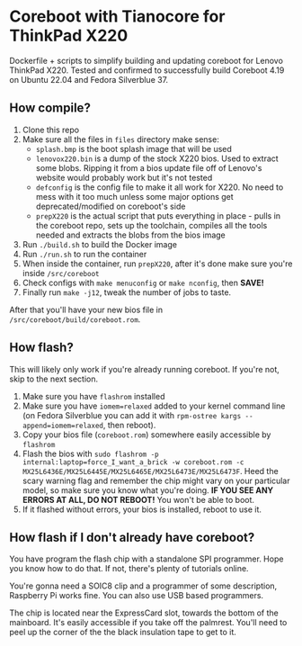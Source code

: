 # Coreboot with Tianocore for ThinkPad X220
Dockerfile + scripts to simplify building and updating coreboot for Lenovo ThinkPad X220. Tested and confirmed to successfully build Coreboot 4.19 on Ubuntu 22.04 and Fedora Silverblue 37.

## How compile?

1. Clone this repo
2. Make sure all the files in ```files``` directory make sense:
	- ```splash.bmp``` is the boot splash image that will be used
	- ```lenovox220.bin``` is a dump of the stock X220 bios. Used to extract some blobs. Ripping it from a bios update file off of Lenovo's website would probably work but it's not tested
	- ```defconfig``` is the config file to make it all work for X220. No need to mess with it too much unless some major options get deprecated/modified on coreboot's side
	- ```prepX220``` is the actual script that puts everything in place - pulls in the coreboot repo, sets up the toolchain, compiles all the tools needed and extracts the blobs from the bios image
3. Run ```./build.sh``` to build the Docker image
4. Run ```./run.sh``` to run the container
5. When inside the container, run ```prepX220```, after it's done make sure you're inside ```/src/coreboot```
6. Check configs with ```make menuconfig``` or ```make nconfig```, then **SAVE!**
7. Finally run ```make -j12```, tweak the number of jobs to taste.

After that you'll have your new bios file in ```/src/coreboot/build/coreboot.rom```. 

## How flash?

This will likely only work if you're already running coreboot. If you're not, skip to the next section.

1. Make sure you have ```flashrom``` installed
2. Make sure you have ```iomem=relaxed``` added to your kernel command line (on Fedora Silverblue you can add it with ```rpm-ostree kargs --append=iomem=relaxed```, then reboot).
3. Copy your bios file (```coreboot.rom```) somewhere easily accessible by ```flashrom```
4. Flash the bios with ```sudo flashrom -p internal:laptop=force_I_want_a_brick -w coreboot.rom -c MX25L6436E/MX25L6445E/MX25L6465E/MX25L6473E/MX25L6473F```. Heed the scary warning flag and remember the chip might vary on your particular model, so make sure you know what you're doing. **IF YOU SEE ANY ERRORS AT ALL, DO NOT REBOOT!** You won't be able to boot.
5. If it flashed without errors, your bios is installed, reboot to use it.

## How flash if I don't already have coreboot?

You have program the flash chip with a standalone SPI programmer. Hope you know how to do that. If not, there's plenty of tutorials online. 

You're gonna need a SOIC8 clip and a programmer of some description, Raspberry Pi works fine. You can also use USB based programmers.

The chip is located near the ExpressCard slot, towards the bottom of the mainboard. It's easily accessible if you take off the palmrest. You'll need to peel up the corner of the the black insulation tape to get to it.
